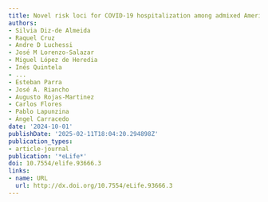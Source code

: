 ```yaml
---
title: Novel risk loci for COVID-19 hospitalization among admixed American populations
authors:
- Silvia Diz-de Almeida
- Raquel Cruz
- Andre D Luchessi
- José M Lorenzo-Salazar
- Miguel López de Heredia
- Inés Quintela
- ...
- Esteban Parra
- José A. Riancho
- Augusto Rojas-Martinez
- Carlos Flores
- Pablo Lapunzina
- Ángel Carracedo
date: '2024-10-01'
publishDate: '2025-02-11T18:04:20.294898Z'
publication_types:
- article-journal
publication: '*eLife*'
doi: 10.7554/elife.93666.3
links:
- name: URL
  url: http://dx.doi.org/10.7554/eLife.93666.3
---
```

